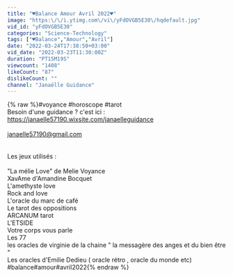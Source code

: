 ```yaml
---
title: "♥️Balance Amour Avril 2022♥️"
image: "https:\/\/i.ytimg.com\/vi\/yFdOVGB5E30\/hqdefault.jpg"
vid_id: "yFdOVGB5E30"
categories: "Science-Technology"
tags: ["♥️Balance","Amour","Avril"]
date: "2022-03-24T17:38:50+03:00"
vid_date: "2022-03-23T11:30:00Z"
duration: "PT15M19S"
viewcount: "1408"
likeCount: "87"
dislikeCount: ""
channel: "Janaëlle Guidance"
---
```

{% raw %}#voyance #horoscope #tarot<br />Besoin d'une guidance ? c'est ici : <br /><a rel="nofollow" target="blank" href="https://janaelle57190.wixsite.com/janaelleguidance">https://janaelle57190.wixsite.com/janaelleguidance</a><br /><br />janaelle57190@gmail.com<br /><br /><br />Les jeux utilisés : <br /><br />&quot;La mélie Love&quot; de Melie Voyance <br />XavAme d'Amandine Bocquet<br />L'amethyste love <br />Rock and love<br />L'oracle du marc de café<br />Le tarot des oppositions<br /> ARCANUM tarot <br />L'ETSIDE <br />Votre corps vous parle<br />Les 77<br />les oracles de virginie de la chaine &quot; la messagère des anges et du bien être &quot;<br />Les oracles d'Emilie Dedieu ( oracle rétro , oracle du monde etc) #balance#amour#avril2022{% endraw %}
